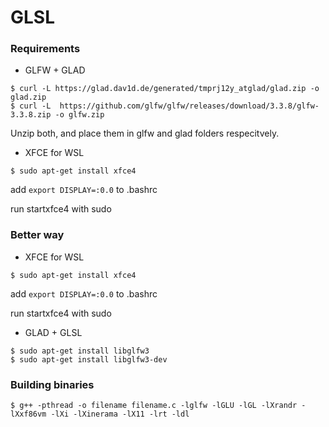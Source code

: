 # GLSL

### Requirements

- GLFW + GLAD
```
$ curl -L https://glad.dav1d.de/generated/tmprj12y_atglad/glad.zip -o glad.zip
$ curl -L  https://github.com/glfw/glfw/releases/download/3.3.8/glfw-3.3.8.zip -o glfw.zip
```

Unzip both, and place them in glfw and glad folders respecitvely.

- XFCE for WSL
```
$ sudo apt-get install xfce4
```

add `export DISPLAY=:0.0` to .bashrc

run startxfce4 with sudo

### Better way

- XFCE for WSL
```
$ sudo apt-get install xfce4
```

add `export DISPLAY=:0.0` to .bashrc

run startxfce4 with sudo

- GLAD + GLSL
```
$ sudo apt-get install libglfw3
$ sudo apt-get install libglfw3-dev
```

### Building binaries

```
$ g++ -pthread -o filename filename.c -lglfw -lGLU -lGL -lXrandr -lXxf86vm -lXi -lXinerama -lX11 -lrt -ldl
```
